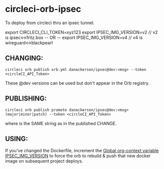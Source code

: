 # circleci-orb-ipsec
To deploy from circleci thru an ipsec tunnel.

export CIRCLECI_CLI_TOKEN=xyz123
export IPSEC_IMG_VERSION=v2 // v2 is ipsec<->fritz.box -- OR --
export IPSEC_IMG_VERSION=v4 // v4 is wireguard<->blackpearl
## CHANGING:
`circleci orb publish orb.yml danackerson/ipsec@dev:<msg> --token <circleCI_API_Token>`

These @dev versions can be used but don't appear in the Orb registry.

## PUBLISHING:
`circleci orb publish promote danackerson/ipsec@dev:<msg> (major|minor|patch) --token <circleCI_API_Token>`

where <msg> is the SAME string as in the published CHANGE.

## USING:
If you've changed the Dockerfile, increment the [Global org-context variable IPSEC_IMG_VERSION](https://circleci.com/gh/organizations/danackerson/settings#contexts/7adccd70-f8d4-497c-954e-1ee4f6579096) to force the orb to rebuild & push that new docker image on subsequent project deploys.
